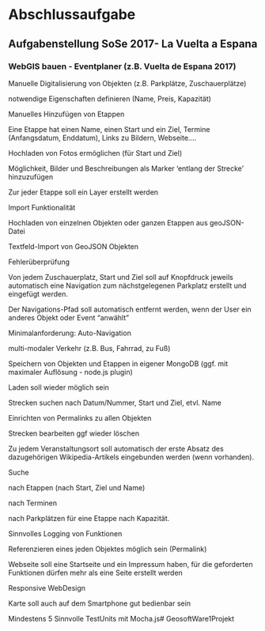 # Abschlussaufgabe

## Aufgabenstellung SoSe 2017- La Vuelta a Espana

### WebGIS bauen - Eventplaner (z.B. Vuelta de Espana 2017)

Manuelle Digitalisierung von Objekten (z.B. Parkplätze, Zuschauerplätze)

notwendige Eigenschaften definieren (Name, Preis, Kapazität)

Manuelles Hinzufügen von Etappen

Eine Etappe hat einen Name, einen Start und ein Ziel, Termine (Anfangsdatum, Enddatum), Links zu Bildern, Webseite....

Hochladen von Fotos ermöglichen (für Start und Ziel)

Möglichkeit, Bilder und Beschreibungen als Marker ‘entlang der Strecke’ hinzuzufügen

Zur jeder Etappe soll ein Layer erstellt werden

Import Funktionalität

Hochladen von einzelnen Objekten oder ganzen Etappen aus geoJSON-Datei

Textfeld-Import von GeoJSON Objekten

Fehlerüberprüfung

Von jedem Zuschauerplatz, Start und Ziel soll auf Knopfdruck jeweils automatisch eine Navigation zum nächstgelegenen Parkplatz erstellt und eingefügt werden.

Der Navigations-Pfad soll automatisch entfernt werden, wenn der User ein anderes Objekt oder Event “anwählt”

Minimalanforderung: Auto-Navigation

multi-modaler Verkehr (z.B. Bus, Fahrrad, zu Fuß)

Speichern von Objekten und Etappen in eigener MongoDB (ggf. mit maximaler Auflösung - node.js plugin)

Laden soll wieder möglich sein

Strecken suchen nach Datum/Nummer, Start und Ziel, etvl. Name

Einrichten von Permalinks zu allen Objekten

Strecken bearbeiten ggf wieder löschen

Zu jedem Veranstaltungsort soll automatisch der erste Absatz des dazugehörigen Wikipedia-Artikels eingebunden werden (wenn vorhanden).

Suche

nach Etappen (nach Start, Ziel und Name)

nach Terminen

nach Parkplätzen für eine Etappe nach Kapazität.

Sinnvolles Logging von Funktionen

Referenzieren eines jeden Objektes möglich sein (Permalink)

Webseite soll eine Startseite und ein Impressum haben, für die geforderten Funktionen dürfen mehr als eine Seite erstellt werden

Responsive WebDesign

Karte soll auch auf dem Smartphone gut bedienbar sein

Mindestens 5 Sinnvolle TestUnits mit Mocha.js# GeosoftWare1Projekt
